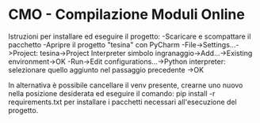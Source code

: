 # CMO - Compilazione Moduli Online

Istruzioni per installare ed eseguire il progetto:
-Scaricare e scompattare il pacchetto
-Apripre il progetto "tesina" con PyCharm
-File->Settings...->Project: tesina->Project Interpreter
	simbolo ingranaggio->Add...->Existing environment->OK
-Run->Edit configurations...->Python interpreter:
	selezionare quello aggiunto nel passaggio precedente
	->OK

In alternativa è possibile cancellare il venv presente, crearne uno nuovo nella posizione desiderata ed eseguire il comando:
	pip install -r requirements.txt
per installare i pacchetti necessari all'esecuzione del progetto.
